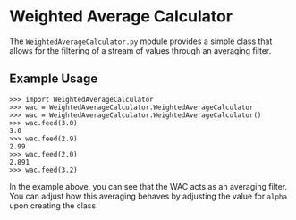 # Weighted Average Calculator
The `WeightedAverageCalculator.py` module provides a simple class that allows for the filtering of a stream of values through an averaging filter.

## Example Usage
```
>>> import WeightedAverageCalculator
>>> wac = WeightedAverageCalculator.WeightedAverageCalculator
>>> wac = WeightedAverageCalculator.WeightedAverageCalculator()
>>> wac.feed(3.0)
3.0
>>> wac.feed(2.9)
2.99
>>> wac.feed(2.0)
2.891
>>> wac.feed(3.2)
```

In the example above, you can see that the WAC acts as an averaging filter. You can adjust how this averaging behaves by adjusting the value for `alpha` upon creating the class.